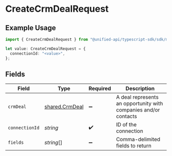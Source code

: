 # CreateCrmDealRequest

## Example Usage

```typescript
import { CreateCrmDealRequest } from "@unified-api/typescript-sdk/sdk/models/operations";

let value: CreateCrmDealRequest = {
  connectionId: "<value>",
};
```

## Fields

| Field                                                           | Type                                                            | Required                                                        | Description                                                     |
| --------------------------------------------------------------- | --------------------------------------------------------------- | --------------------------------------------------------------- | --------------------------------------------------------------- |
| `crmDeal`                                                       | [shared.CrmDeal](../../../sdk/models/shared/crmdeal.md)         | :heavy_minus_sign:                                              | A deal represents an opportunity with companies and/or contacts |
| `connectionId`                                                  | *string*                                                        | :heavy_check_mark:                                              | ID of the connection                                            |
| `fields`                                                        | *string*[]                                                      | :heavy_minus_sign:                                              | Comma-delimited fields to return                                |